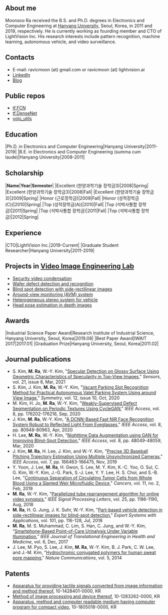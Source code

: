## About me
Moonsoo Ra received the B.S. and Ph.D. degrees in Electronics and Computer Engineering at [Hanyang University](http://www.hanyang.ac.kr/), Seoul, Korea, in 2011 and 2019, respectively. He is currently working as founding member and CTO of LightVision Inc. His research interests include pattern recognition, machine learning, autonomous vehicle, and video surveillance.

## Contacts
- E-mail: ravicmoon (at) gmail.com or ravicmoon (at) lightvision.ai
- [LinkedIn](https://www.linkedin.com/in/moonsoo-ra)
- [Blog](https://shovelcs.blogspot.com)

## Public repos
- [tf.FCN](https://github.com/ravicmoon/tf.FCN)
- [tf.DenseNet](https://github.com/ravicmoon/tf.DenseNet)
- [yolo_utils](https://github.com/ravicmoon/yolo_utils)

## Education

|Ph.D. in Electronics and Computer Engineering|Hanyang University|2011-2019|
|B.E. in Electronics and Computer Engineering (summa cum laude)|Hanyang University|2008-2011|

## Scholarship

|**Name**|**Year**|**Semester**|
|Excellent (한양과학기술 장학금3)|2008|Spring|
|Excellent (한양과학기술 장학금3)|2008|Fall|
|Excellent (한양과학기술 장학금3)|2009|Spring|
|Honor (근로장학금)|2009|Fall|
|Honor (성적장학금(C))|2010|Spring|
|Top (성적장학금(A))|2010|Fall|
|Top (석박사통합 장학금)|2011|Spring|
|Top (석박사통합 장학금)|2011|Fall|
|Top (석박사통합 장학금)|2012|Spring|

## Experience

|CTO|LightVision Inc.|2019-Current|
|Graduate Student Researcher|Hanyang University|2011-2019|

## Projects in [Video Image Engineering Lab](http://vision.hanyang.ac.kr/)
- [Security video condensation](compaq_video.md)
- [Wafer defect detection and recognition](defect.md)
- [Blind spot detection with side-rectilinear images](bsd.md)
- [Around-view monitoring (AVM) system](avm.md)
- [Heterogeneous stereo system for vehicle](hetero_stereo.md)
- [Head pose estimation in depth images](hpe.md)

## Awards

|Industrial Science Paper Award|Research Institute of Industrial Science, Hanyang University, Seoul, Korea|2019.08|
|Best Paper Award|IWAIT 2017|2017.01|
|Graduation Prize|Hanyang University, Seoul, Korea|2011.02|

## Journal publications
- S. Kim, **M. Ra**, W.-Y. Kim, "[Specular Detection on Glossy Surface Using Geometric Characteristics of Specularity in Top-View Images](https://doi.org/10.3390/s21062079)," *Sensors*, vol. 21, issue 6, Mar, 2021
- S. Kim, J. Kim, **M. Ra**, W.-Y. Kim, "[Vacant Parking Slot Recognition Method for Practical Autonomous Valet Parking System Using around View Image](https://doi.org/10.3390/sym12101725)," *Symmetry*, vol. 12, issue 10, Oct, 2020
- M. Kim, H. Jo, **M. Ra**, W.-Y. Kim, "[Weakly-Supervised Defect Segmentation on Periodic Textures Using CycleGAN](https://doi.org/10.1109/ACCESS.2020.3024554)," *IEEE Access*, vol. 8, pp. 176202-176216, Sep, 2020
- J. Kim, **M. Ra**, W.-Y. Kim, "[A DCNN-Based Fast NIR Face Recognition System Robust to Reflected Light From Eyeglasses](https://doi.org/10.1109/ACCESS.2020.2991255)," *IEEE Access*, vol. 8, pp. 80948-80963, Apr, 2020
- H. Lee, **M. Ra**, W.-Y. Kim, "[Nighttime Data Augmentation using GAN for Improving Blind-Spot Detection](https://doi.org/10.1109/ACCESS.2020.2979239)," *IEEE Access*, vol. 8, pp. 48049-48059, Mar, 2020
- J. Kim, **M. Ra**, H. Lee, J. Kim, and W.-Y. Kim, "[Precise 3D Baseball Pitching Trajectory Estimation Using Multiple Unsynchronized Cameras](https://doi.org/10.1109/ACCESS.2019.2953340)," *IEEE Access*, vol. 7, pp. 166463-166475, Nov, 2019
- Y. Yoon, J. Lee, **M. Ra**, H. Gwon, S. Lee, M. Y. Kim, K.-C. Yoo, O. Sul, C. G. Kim, W.-Y. Kim, J.-G. Park, S.-J. Lee, Y. Y. Lee, H. S. Choi, and S.-B. Lee, "[Continuous Separation of Circulating Tumor Cells from Whole Blood Using a Slanted Weir Microfluidic Device](https://doi.org/10.3390/cancers11020200)," *Cancers*, vol. 11, no. 2, Feb, 2019
- **M. Ra**, W.-Y. Kim, "[Parallelized tube rearrangement algorithm for online video synopsis](https://doi.org/10.1109/LSP.2018.2848842)," *IEEE Signal Processing Letters*, vol. 25, pp. 1186-1190, Aug, 2018
- **M. Ra**, H. G. Jung, J. K. Suhr, W.-Y. Kim, "[Part-based vehicle detection in side-rectilinear images for blind-spot detection](https://doi.org/10.1016/j.eswa.2018.02.005)," *Expert Systems with Applications*, vol. 101, pp. 116-128, Jul, 2018
- **M. Ra**, M. S. Muhammad, C. Lim, S. Han, C. Jung, and W.-Y. Kim, “[Smartphone-Based Point-of-Care Urinalysis Under Variable Illumination](https://doi.org/10.1109/JTEHM.2017.2765631),” *IEEE Journal of Translational Engineering in Health and Medicine*, vol. 6, Dec, 2017
- J. Lee, M. Pyo, S. Lee, J. Kim, **M. Ra**, W.-Y. Kim, B. J. Park, C. W. Lee, and J.-M. Kim, "[Hydrochromic conjugated polymers for human sweat pore mapping](https://doi.org/10.1038/ncomms4736)," *Nature Communications*, vol. 5, 2014

## Patents
- [Apparatus for providing tactile signals converted from image information and method thereof](https://doi.org/10.8080/1020130082120), 10-1428401-0000, KR
- [Method of image processing and device thereof](https://doi.org/10.8080/1020110108378), 10-1283262-0000, KR
- [Apparatus, method and computer readable medium having computer program for compact video](https://doi.org/10.8080/1020160087017), 10-1805018-0000, KR
